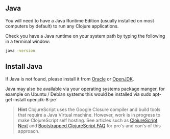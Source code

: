 ## Java

  You will need to have a Java Runtime Edition (usually installed on most computers by default) to run any Clojure applications.

  Check you have a Java runtime on your system path by typing the following in a terminal window:
  
```bash
java -version
```

## Install Java

If Java is not found, please install it from [Oracle](http://www.oracle.com/technetwork/java/javase/downloads/index.html) or [OpenJDK](http://openjdk.java.net/projects/jdk8/).  

Java may also be available via your operating systems package manger, for example on Ubuntu / Debian systems this would be installed via sudo apt-get install openjdk-8-jre`


> **Hint** ClojureScript uses the Google Closure compiler and build tools that require a Java Virtual machine.  However, work is in progress to make ClojureScript self hosting.  See articles such as [ClojureScript Next](http://swannodette.github.io/2015/07/29/clojurescript-17/) and [Bootstrapped ClojureScript FAQ](https://github.com/clojure/clojurescript/wiki/Bootstrapped-ClojureScript-FAQ) for pro's and con's of this approach.
